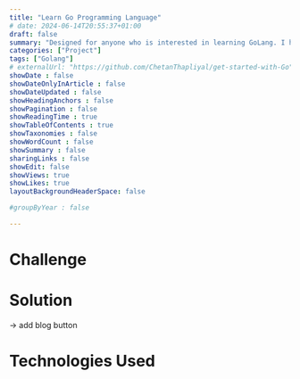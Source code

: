 ```yaml
---
title: "Learn Go Programming Language"
# date: 2024-06-14T20:55:37+01:00
draft: false
summary: "Designed for anyone who is interested in learning GoLang. I have structured this repository to cover the basics of GoLang. It contains Go programs starting from basics to advanced."
categories: ["Project"]
tags: ["Golang"]
# externalUrl: "https://github.com/ChetanThapliyal/get-started-with-Go"
showDate : false
showDateOnlyInArticle : false
showDateUpdated : false
showHeadingAnchors : false
showPagination : false
showReadingTime : true
showTableOfContents : true
showTaxonomies : false 
showWordCount : false
showSummary : false
sharingLinks : false
showEdit: false
showViews: true
showLikes: true
layoutBackgroundHeaderSpace: false

#groupByYear : false

---
```


# Challenge

# Solution

-> add blog button

# Technologies Used